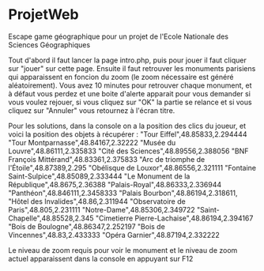 # ProjetWeb
Escape game géographique pour un projet de l'Ecole Nationale des Sciences Géographiques

Tout d'abord il faut lancer la page intro.php, puis pour jouer il faut cliquer sur "jouer" sur cette page. Ensuite il faut retrouver les monuments parisiens qui apparaissent en foncion du zoom (le zoom nécessaire est généré aléatoirement). Vous avez 10 minutes pour retrouver chaque monument, et à défaut vous perdez et une boite d'alerte apparait pour vous demander si vous voulez rejouer, si vous cliquez sur "OK" la partie se relance et si vous cliquez sur "Annuler" vous retournez à l'écran titre.


Pour les solutions, dans la console on a la position des clics du joueur, et voici la position des objets à récupérer :
"Tour Eiffel",48.85833,2.294444
"Tour Montparnasse",48.84167,2.32222
"Musée du Louvre",48.86111,2.335833
"Cité des Sciences",48.89556,2.388056 
"BNF François Mittérand",48.83361,2.375833
"Arc de triomphe de l'Étoile",48.87389,2.295
"Obélisque de Louxor",48.86556,2.321111
"Fontaine Saint-Sulpice",48.85089,2.333444
"Le Monument de la République",48.8675,2.36388
"Palais-Royal",48.86333,2.336944
"Panthéon",48.846111,2.3458333
"Palais Bourbon",48.86194,2.318611,
"Hôtel des Invalides",48.86,2.311944
"Observatoire de Paris",48.805,2.231111
"Notre-Dame",48.85306,2.349722
"Saint-Chapelle",48.85528,2.345
"Cimetierre Pierre-Lachaise",48.86194,2.394167
"Bois de Boulogne",48.86347,2.252197
"Bois de Vincennes",48.83,2.433333
"Opéra Garnier",48.87194,2.332222

Le niveau de zoom requis pour voir le monument et le niveau de zoom actuel apparaissent dans la console en appuyant sur F12
